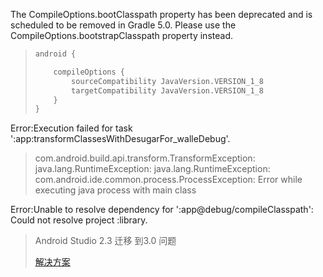 The CompileOptions.bootClasspath property has been deprecated and is scheduled to be removed in Gradle 5.0. Please use the CompileOptions.bootstrapClasspath property instead.

> ```groovy
> android {
>
>     compileOptions {
>         sourceCompatibility JavaVersion.VERSION_1_8
>         targetCompatibility JavaVersion.VERSION_1_8
>     }
> }
> ```



Error:Execution failed for task ':app:transformClassesWithDesugarFor_walleDebug'.

> com.android.build.api.transform.TransformException: java.lang.RuntimeException: java.lang.RuntimeException: com.android.ide.common.process.ProcessException: Error while executing java process with main class 



Error:Unable to resolve dependency for ':app@debug/compileClasspath': Could not resolve project :library.

> Android Studio 2.3 迁移 到3.0 问题 
>
> [解决方案](https://majing.io/posts/10000003061192)